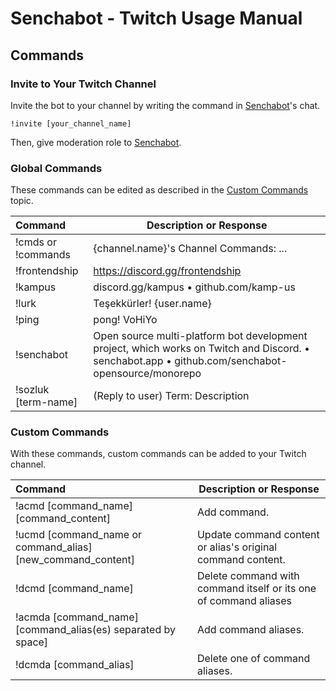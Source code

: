 # Senchabot - Twitch Usage Manual


## Commands
  
### Invite to Your Twitch Channel

Invite the bot to your channel by writing the command in [Senchabot](https://twitch.tv/senchabot/)'s chat. 

```
!invite [your_channel_name]
```

Then, give moderation role to [Senchabot](https://twitch.tv/senchabot/).

### Global Commands

These commands can be edited as described in the [Custom Commands](#custom-commands) topic.

| Command             | Description or Response                                                                                                                    |
| :------------------ | ------------------------------------------------------------------------------------------------------------------------------------------ |
| !cmds or !commands  | {channel.name}'s Channel Commands: ...                                                                                                     |
| !frontendship       | https://discord.gg/frontendship                                                                                                            |
| !kampus             | discord.gg/kampus • github.com/kamp-us                                                                                                     |
| !lurk               | Teşekkürler! {user.name}                                                                                                                   |
| !ping               | pong! VoHiYo                                                                                                                               |
| !senchabot          | Open source multi-platform bot development project, which works on Twitch and Discord. • senchabot.app • github.com/senchabot-opensource/monorepo |
| !sozluk [term-name] | (Reply to user) Term: Description                                                                                              |

### Custom Commands

With these commands, custom commands can be added to your Twitch channel.

| Command                                                      | Description or Response                                          |
| :----------------------------------------------------------- | ---------------------------------------------------------------- |
| !acmd [command_name] [command_content]                       | Add command.                                                     |
| !ucmd [command_name or command_alias] [new_command_content]  | Update command content or alias's original command content.      |
| !dcmd [command_name]                                         | Delete command with command itself or its one of command aliases |
| !acmda [command_name] [command_alias(es) separated by space] | Add command aliases.                                             |
| !dcmda [command_alias]                                       | Delete one of command aliases.                                   |